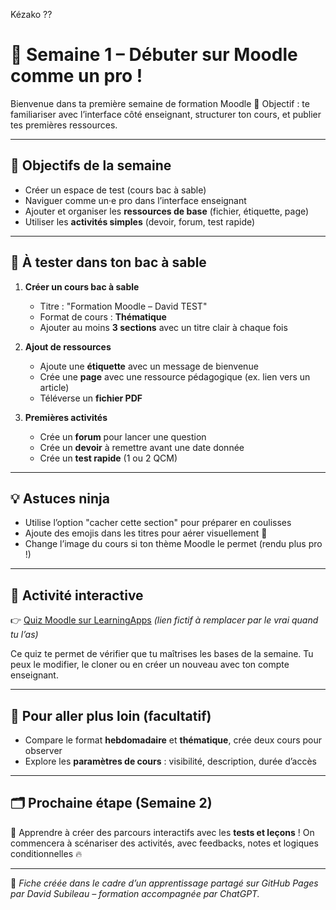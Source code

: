 Kézako ??

# 🧭 Semaine 1 – Débuter sur Moodle comme un pro !

Bienvenue dans ta première semaine de formation Moodle 💪
Objectif : te familiariser avec l’interface côté enseignant, structurer ton cours, et publier tes premières ressources.

---

## 🎯 Objectifs de la semaine
- Créer un espace de test (cours bac à sable)
- Naviguer comme un·e pro dans l’interface enseignant
- Ajouter et organiser les **ressources de base** (fichier, étiquette, page)
- Utiliser les **activités simples** (devoir, forum, test rapide)

---

## 🧪 À tester dans ton bac à sable

1. **Créer un cours bac à sable**
   - Titre : "Formation Moodle – David TEST"
   - Format de cours : **Thématique**
   - Ajouter au moins **3 sections** avec un titre clair à chaque fois

2. **Ajout de ressources**
   - Ajoute une **étiquette** avec un message de bienvenue
   - Crée une **page** avec une ressource pédagogique (ex. lien vers un article)
   - Téléverse un **fichier PDF**

3. **Premières activités**
   - Crée un **forum** pour lancer une question
   - Crée un **devoir** à remettre avant une date donnée
   - Crée un **test rapide** (1 ou 2 QCM)

---

## 💡 Astuces ninja
- Utilise l’option "cacher cette section" pour préparer en coulisses
- Ajoute des emojis dans les titres pour aérer visuellement 👀
- Change l’image du cours si ton thème Moodle le permet (rendu plus pro !)

---

## 🔗 Activité interactive
👉 [Quiz Moodle sur LearningApps](https://learningapps.org/display?v=p3s0n5rva25) *(lien fictif à remplacer par le vrai quand tu l’as)*

Ce quiz te permet de vérifier que tu maîtrises les bases de la semaine. Tu peux le modifier, le cloner ou en créer un nouveau avec ton compte enseignant.

---

## 📎 Pour aller plus loin (facultatif)
- Compare le format **hebdomadaire** et **thématique**, crée deux cours pour observer
- Explore les **paramètres de cours** : visibilité, description, durée d’accès

---

## 🗂️ Prochaine étape (Semaine 2)
🎯 Apprendre à créer des parcours interactifs avec les **tests et leçons** !
On commencera à scénariser des activités, avec feedbacks, notes et logiques conditionnelles 🔥

---

📝 *Fiche créée dans le cadre d’un apprentissage partagé sur GitHub Pages par David Subileau – formation accompagnée par ChatGPT.*

